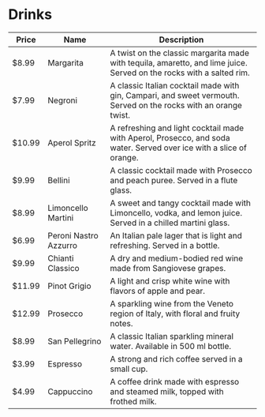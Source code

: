 # Drinks

| Price    | Name                     | Description                                                                                             |
| -------- | ------------------------| --------------------------------------------------------------------------------------------------------|
| $8.99    | Margarita        | A twist on the classic margarita made with tequila, amaretto, and lime juice. Served on the rocks with a salted rim. |
| $7.99    | Negroni                  | A classic Italian cocktail made with gin, Campari, and sweet vermouth. Served on the rocks with an orange twist. |
| $10.99   | Aperol Spritz            | A refreshing and light cocktail made with Aperol, Prosecco, and soda water. Served over ice with a slice of orange. |
| $9.99    | Bellini                  | A classic cocktail made with Prosecco and peach puree. Served in a flute glass.                             |
| $8.99    | Limoncello Martini       | A sweet and tangy cocktail made with Limoncello, vodka, and lemon juice. Served in a chilled martini glass. |
| $6.99    | Peroni Nastro Azzurro    | An Italian pale lager that is light and refreshing. Served in a bottle.                                      |
| $9.99    | Chianti Classico         | A dry and medium-bodied red wine made from Sangiovese grapes.                                               |
| $11.99   | Pinot Grigio             | A light and crisp white wine with flavors of apple and pear.                                                 |
| $12.99   | Prosecco                 | A sparkling wine from the Veneto region of Italy, with floral and fruity notes.                              |
| $8.99    | San Pellegrino           | A classic Italian sparkling mineral water. Available in 500 ml bottle.                                      |
| $3.99    | Espresso                 | A strong and rich coffee served in a small cup.                                                              |
| $4.99    | Cappuccino               | A coffee drink made with espresso and steamed milk, topped with frothed milk.                                |